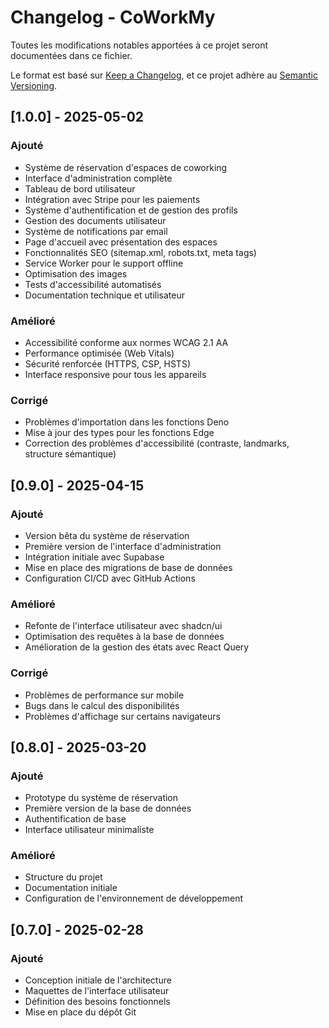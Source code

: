 # Changelog - CoWorkMy

Toutes les modifications notables apportées à ce projet seront documentées dans ce fichier.

Le format est basé sur [Keep a Changelog](https://keepachangelog.com/fr/1.0.0/),
et ce projet adhère au [Semantic Versioning](https://semver.org/spec/v2.0.0.html).

## [1.0.0] - 2025-05-02

### Ajouté
- Système de réservation d'espaces de coworking
- Interface d'administration complète
- Tableau de bord utilisateur
- Intégration avec Stripe pour les paiements
- Système d'authentification et de gestion des profils
- Gestion des documents utilisateur
- Système de notifications par email
- Page d'accueil avec présentation des espaces
- Fonctionnalités SEO (sitemap.xml, robots.txt, meta tags)
- Service Worker pour le support offline
- Optimisation des images
- Tests d'accessibilité automatisés
- Documentation technique et utilisateur

### Amélioré
- Accessibilité conforme aux normes WCAG 2.1 AA
- Performance optimisée (Web Vitals)
- Sécurité renforcée (HTTPS, CSP, HSTS)
- Interface responsive pour tous les appareils

### Corrigé
- Problèmes d'importation dans les fonctions Deno
- Mise à jour des types pour les fonctions Edge
- Correction des problèmes d'accessibilité (contraste, landmarks, structure sémantique)

## [0.9.0] - 2025-04-15

### Ajouté
- Version bêta du système de réservation
- Première version de l'interface d'administration
- Intégration initiale avec Supabase
- Mise en place des migrations de base de données
- Configuration CI/CD avec GitHub Actions

### Amélioré
- Refonte de l'interface utilisateur avec shadcn/ui
- Optimisation des requêtes à la base de données
- Amélioration de la gestion des états avec React Query

### Corrigé
- Problèmes de performance sur mobile
- Bugs dans le calcul des disponibilités
- Problèmes d'affichage sur certains navigateurs

## [0.8.0] - 2025-03-20

### Ajouté
- Prototype du système de réservation
- Première version de la base de données
- Authentification de base
- Interface utilisateur minimaliste

### Amélioré
- Structure du projet
- Documentation initiale
- Configuration de l'environnement de développement

## [0.7.0] - 2025-02-28

### Ajouté
- Conception initiale de l'architecture
- Maquettes de l'interface utilisateur
- Définition des besoins fonctionnels
- Mise en place du dépôt Git
